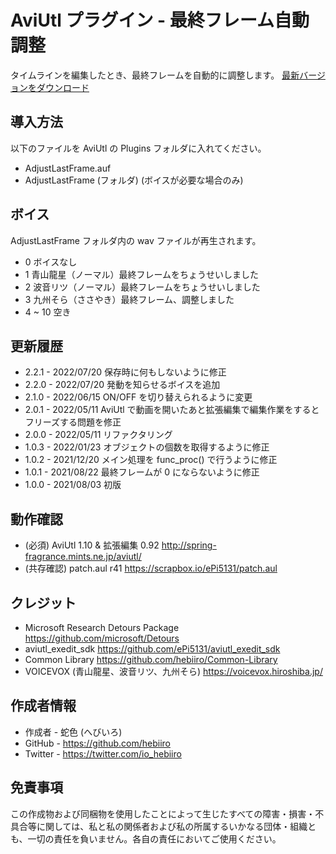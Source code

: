 # AviUtl プラグイン - 最終フレーム自動調整

タイムラインを編集したとき、最終フレームを自動的に調整します。
[最新バージョンをダウンロード](../../releases/latest/)

## 導入方法

以下のファイルを AviUtl の Plugins フォルダに入れてください。
* AdjustLastFrame.auf
* AdjustLastFrame (フォルダ) (ボイスが必要な場合のみ)

## ボイス

AdjustLastFrame フォルダ内の wav ファイルが再生されます。

* 0 ボイスなし
* 1 青山龍星（ノーマル）最終フレームをちょうせいしました
* 2 波音リツ（ノーマル）最終フレームをちょうせいしました
* 3 九州そら（ささやき）最終フレーム、調整しました
* 4 ~ 10 空き

## 更新履歴

* 2.2.1 - 2022/07/20 保存時に何もしないように修正
* 2.2.0 - 2022/07/20 発動を知らせるボイスを追加
* 2.1.0 - 2022/06/15 ON/OFF を切り替えられるように変更
* 2.0.1 - 2022/05/11 AviUtl で動画を開いたあと拡張編集で編集作業をするとフリーズする問題を修正
* 2.0.0 - 2022/05/11 リファクタリング
* 1.0.3 - 2022/01/23 オブジェクトの個数を取得するように修正
* 1.0.2 - 2021/12/20 メイン処理を func_proc() で行うように修正
* 1.0.1 - 2021/08/22 最終フレームが 0 にならないように修正
* 1.0.0 - 2021/08/03 初版

## 動作確認

* (必須) AviUtl 1.10 & 拡張編集 0.92 http://spring-fragrance.mints.ne.jp/aviutl/
* (共存確認) patch.aul r41 https://scrapbox.io/ePi5131/patch.aul

## クレジット

* Microsoft Research Detours Package https://github.com/microsoft/Detours
* aviutl_exedit_sdk https://github.com/ePi5131/aviutl_exedit_sdk
* Common Library https://github.com/hebiiro/Common-Library
* VOICEVOX (青山龍星、波音リツ、九州そら) https://voicevox.hiroshiba.jp/

## 作成者情報
 
* 作成者 - 蛇色 (へびいろ)
* GitHub - https://github.com/hebiiro
* Twitter - https://twitter.com/io_hebiiro

## 免責事項

この作成物および同梱物を使用したことによって生じたすべての障害・損害・不具合等に関しては、私と私の関係者および私の所属するいかなる団体・組織とも、一切の責任を負いません。各自の責任においてご使用ください。
